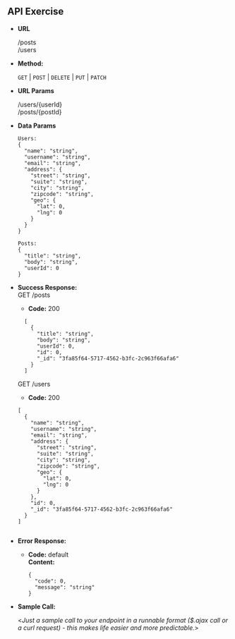 **API Exercise**
----

* **URL**

  /posts  
  /users

* **Method:**

  `GET` | `POST` | `DELETE` | `PUT` | `PATCH`
  
*  **URL Params**

   /users/{userId}  
   /posts/{postId}

* **Data Params**

  ```
  Users:
  {  
    "name": "string",
    "username": "string",
    "email": "string",
    "address": {
      "street": "string",
      "suite": "string",
      "city": "string",
      "zipcode": "string",
      "geo": {
        "lat": 0,
        "lng": 0
      }
    }
  }
  ```
  ```
  Posts: 
  {
    "title": "string",
    "body": "string",
    "userId": 0
  }
  ```

  

* **Success Response:** <br />
  GET /posts
  * **Code:** 200 <br />
  ```
    [
      {
        "title": "string",
        "body": "string",
        "userId": 0,
        "id": 0,
        "_id": "3fa85f64-5717-4562-b3fc-2c963f66afa6"
      }
    ]
  ```
  GET /users
  * **Code:** 200 <br />
  ```
  [
    {
      "name": "string",
      "username": "string",
      "email": "string",
      "address": {
        "street": "string",
        "suite": "string",
        "city": "string",
        "zipcode": "string",
        "geo": {
          "lat": 0,
          "lng": 0
        }
      },
      "id": 0,
      "_id": "3fa85f64-5717-4562-b3fc-2c963f66afa6"
    }
  ]
  
  
* **Error Response:**

  * **Code:** default <br />
    **Content:**
    ```
    {
      "code": 0,
      "message": "string"
    }

* **Sample Call:**

  <_Just a sample call to your endpoint in a runnable format ($.ajax call or a curl request) - this makes life easier and more predictable._>

